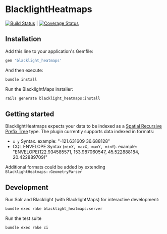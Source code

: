 # BlacklightHeatmaps
[![Build Status](https://travis-ci.org/sul-dlss/blacklight_heatmaps.svg?branch=master)](https://travis-ci.org/sul-dlss/blacklight_heatmaps) | [![Coverage Status](https://coveralls.io/repos/github/sul-dlss/blacklight_heatmaps/badge.svg?branch=master)](https://coveralls.io/github/sul-dlss/blacklight_heatmaps?branch=master)

## Installation

Add this line to your application's Gemfile:

```ruby
gem 'blacklight_heatmaps'
```

And then execute:

```sh
bundle install
```

Run the BlacklightMaps installer:

```sh
rails generate blacklight_heatmaps:install
```

## Getting started

BlacklightHeatmaps expects your data to be indexed as a [Spatial Recursive Prefix Tree](https://cwiki.apache.org/confluence/display/solr/Spatial+Search#SpatialSearch-RPT) type. The plugin currently supports data indexed in formats:

 - `x y` Syntax. example: "-121.631609 36.688128"
 - CQL ENVELOPE Syntax (`minX, maxX, maxY, minY`). example: "ENVELOPE(122.934585571, 153.987060547, 45.522888184, 20.422889709)"

Additional formats could be added by extending `BlacklightHeatmaps::GeometryParser`

## Development

Run Solr and Blacklight (with BlacklightMaps) for interactive development:

```sh
bundle exec rake blacklight_heatmaps:server
```

Run the test suite

```sh
bundle exec rake ci
```
